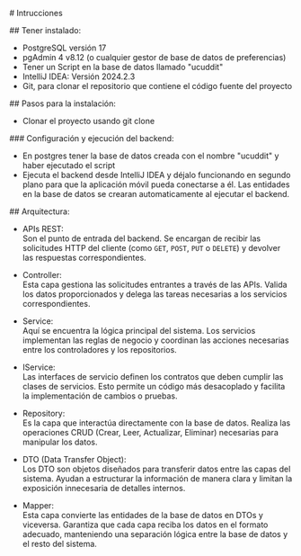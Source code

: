 \# Intrucciones

\## Tener instalado:

- PostgreSQL versión 17
- pgAdmin 4 v8.12 (o cualquier gestor de base de datos de preferencias)
- Tener un Script en la base de datos llamado "ucuddit"
- IntelliJ IDEA: Versión 2024.2.3
- Git, para clonar el repositorio que contiene el código fuente del proyecto


\## Pasos para la instalación:

- Clonar el proyecto usando git clone <URL del repositorio>

\### Configuración y ejecución del backend:

- En postgres tener la base de datos creada con el nombre "ucuddit" y haber ejecutado el script
- Ejecuta el backend desde IntelliJ IDEA y déjalo funcionando en segundo plano para que la aplicación móvil pueda conectarse a él. Las entidades en la base de datos se crearan automaticamente al ejecutar el backend.

\## Arquitectura:

- APIs REST:  
  Son el punto de entrada del backend. Se encargan de recibir las solicitudes HTTP del cliente (como `GET`, `POST`, `PUT` o `DELETE`) y devolver las respuestas correspondientes.
  
- Controller:  
  Esta capa gestiona las solicitudes entrantes a través de las APIs. Valida los datos proporcionados y delega las tareas necesarias a los servicios correspondientes.

- Service:  
  Aquí se encuentra la lógica principal del sistema. Los servicios implementan las reglas de negocio y coordinan las acciones necesarias entre los controladores y los repositorios.

- IService:  
  Las interfaces de servicio definen los contratos que deben cumplir las clases de servicios. Esto permite un código más desacoplado y facilita la implementación de cambios o pruebas.

- Repository:  
  Es la capa que interactúa directamente con la base de datos. Realiza las operaciones CRUD (Crear, Leer, Actualizar, Eliminar) necesarias para manipular los datos.

- DTO (Data Transfer Object):  
  Los DTO son objetos diseñados para transferir datos entre las capas del sistema. Ayudan a estructurar la información de manera clara y limitan la exposición innecesaria de detalles internos.

- Mapper:  
  Esta capa convierte las entidades de la base de datos en DTOs y viceversa. Garantiza que cada capa reciba los datos en el formato adecuado, manteniendo una separación lógica entre la base de datos y el resto del sistema.


